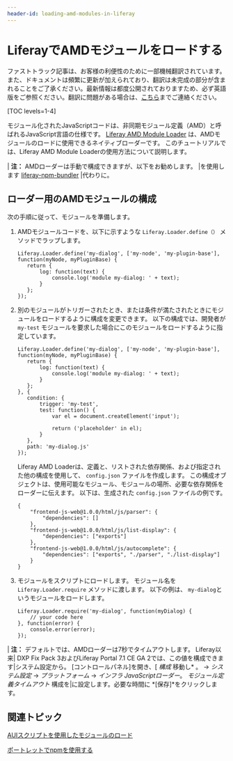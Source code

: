 ```yaml
---
header-id: loading-amd-modules-in-liferay
---
```


# LiferayでAMDモジュールをロードする

<p class="alert alert-info"><span class="wysiwyg-color-blue120">ファストトラック記事は、お客様の利便性のために一部機械翻訳されています。また、ドキュメントは頻繁に更新が加えられており、翻訳は未完成の部分が含まれることをご了承ください。最新情報は都度公開されておりますため、必ず英語版をご参照ください。翻訳に問題がある場合は、<a href="mailto:support-content-jp@liferay.com">こちら</a>までご連絡ください。</span></p>

[TOC levels=1-4]

モジュール化されたJavaScriptコードは、非同期モジュール定義（AMD）と呼ばれるJavaScript言語の仕様です。 [Liferay AMD Module Loader](https://github.com/liferay/liferay-amd-loader#amd-module-loader) は、AMDモジュールのロードに使用できるネイティブローダーです。 このチュートリアルでは、Liferay AMD Module Loaderの使用方法について説明します。

| **注：** AMDローダーは手動で構成できますが、以下をお勧めします。 |を使用します [liferay-npm-bundler](/docs/7-1/tutorials/-/knowledge_base/t/using-npm-in-your-portlets) |代わりに。

## ローダー用のAMDモジュールの構成

次の手順に従って、モジュールを準備します。

1.  AMDモジュールコードを、以下に示すような `Liferay.Loader.define（）` メソッドでラップします。
   
        Liferay.Loader.define('my-dialog', ['my-node', 'my-plugin-base'], 
        function(myNode, myPluginBase) {
           return {
               log: function(text) {
                   console.log('module my-dialog: ' + text);
               }
           };
        });

2.  別のモジュールがトリガーされたとき、または条件が満たされたときにモジュールをロードするように構成を変更できます。 以下の構成では、開発者が `my-test` モジュールを要求した場合にこのモジュールをロードするように指定しています。
   
        Liferay.Loader.define('my-dialog', ['my-node', 'my-plugin-base'], 
        function(myNode, myPluginBase) {
           return {
               log: function(text) {
                   console.log('module my-dialog: ' + text);
               }
           };
        }, {
           condition: {
               trigger: 'my-test',
               test: function() {
                   var el = document.createElement('input');
       
                   return ('placeholder' in el);
               }
           },
           path: 'my-dialog.js'
        });

    Liferay AMD Loaderは、定義と、リストされた依存関係、および指定された他の構成を使用して、 `config.json` ファイルを作成します。 この構成オブジェクトは、使用可能なモジュール、モジュールの場所、必要な依存関係をローダーに伝えます。 以下は、生成された `config.json` ファイルの例です。
   
        {
            "frontend-js-web@1.0.0/html/js/parser": {
                "dependencies": []
            },
            "frontend-js-web@1.0.0/html/js/list-display": {
                "dependencies": ["exports"]
            },
            "frontend-js-web@1.0.0/html/js/autocomplete": {
                "dependencies": ["exports", "./parser", "./list-display"]
            }
        }

3.  モジュールをスクリプトにロードします。 モジュール名を `Liferay.Loader.require` メソッドに渡します。 以下の例は、 `my-dialog`というモジュールをロードします。
   
        Liferay.Loader.require('my-dialog', function(myDialog) {
            // your code here
        }, function(error) {
            console.error(error);
        });

| **注：** デフォルトでは、AMDローダーは7秒でタイムアウトします。 Liferay以来| DXP Fix Pack 3およびLiferay Portal 7.1 CE GA 2では、この値を構成できます|システム設定から。 [コントロールパネル]を開き、[ *構成* 移動し* 。 → *システム設定* → *プラットフォーム* → *インフラ* *JavaScriptローダー*。 *モジュール定義タイムアウト* 構成を|に設定します。必要な時間に *[保存]*をクリックします。</p>

## 関連トピック

[AUIスクリプトを使用したモジュールのロード](/docs/7-1/tutorials/-/knowledge_base/t/loading-modules-with-aui-script)

[ポートレットでnpmを使用する](/docs/7-1/tutorials/-/knowledge_base/t/using-npm-in-your-portlets)
